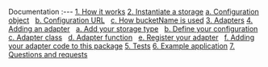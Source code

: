 Documentation
:---
[1. How it works](README.md#how-it-works)
[2. Instantiate a storage](README.md#instantiate-a-storage)
[a. Configuration object](README.md#configuration-object)
&nbsp; [b. Configuration URL](README.md#configuration-url)
&nbsp; [c. How bucketName is used](README.md#how-bucketname-is-used)
[3. Adapters](README.md#adapters)
[4. Adding an adapter](README.md#adding-an-adapter)
&nbsp; [a. Add your storage type](README.md#add-your-storage-type)
&nbsp; [b. Define your configuration](README.md#define-your-configuration)
&nbsp; [c. Adapter class](README.md#adapter-class)
&nbsp; [d. Adapter function](README.md#adapter-function)
&nbsp; [e. Register your adapter](README.md#register-your-adapter)
&nbsp; [f. Adding your adapter code to this package](README.md#adding-your-adapter-code-to-this-package)
[5. Tests](README.md#tests)
[6. Example application](README.md#example-application)
[7. Questions and requests](README.md#questions-and-requests)
&nbsp;